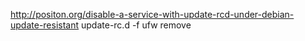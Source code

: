 http://positon.org/disable-a-service-with-update-rcd-under-debian-update-resistant
update-rc.d -f ufw remove
